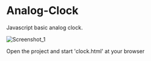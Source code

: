 # Analog-Clock

Javascript basic analog clock.
 
![Screenshot_1](https://user-images.githubusercontent.com/67654900/108773504-80f08c80-756f-11eb-96e9-b1d3f212a5e0.png)

Open the project and start 'clock.html' at your browser
